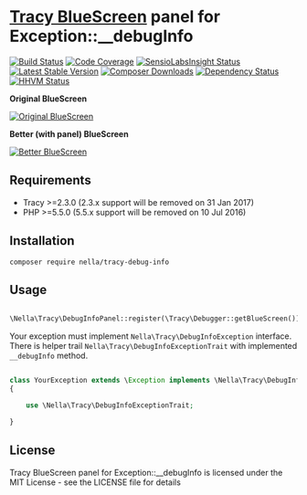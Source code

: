 [Tracy BlueScreen](https://tracy.nette.org) panel for Exception::__debugInfo
============================================================================

[![Build Status](https://img.shields.io/travis/nella/tracy-debug-info.svg?style=flat-square)](https://travis-ci.org/nella/tracy-debug-info)
[![Code Coverage](https://img.shields.io/coveralls/nella/tracy-debug-info.svg?style=flat-square)](https://coveralls.io/r/nella/tracy-debug-info)
[![SensioLabsInsight Status](https://img.shields.io/sensiolabs/i/d554e964-b3b4-40d1-be3c-c396eb697e78.svg?style=flat-square)](https://insight.sensiolabs.com/projects/d554e964-b3b4-40d1-be3c-c396eb697e78)
[![Latest Stable Version](https://img.shields.io/packagist/v/nella/tracy-debug-info.svg?style=flat-square)](https://packagist.org/packages/nella/tracy-debug-info)
[![Composer Downloads](https://img.shields.io/packagist/dt/nella/tracy-debug-info.svg?style=flat-square)](https://packagist.org/packages/nella/tracy-debug-info)
[![Dependency Status](https://img.shields.io/versioneye/d/user/projects/565a5c9a036c32003a000011.svg?style=flat-square)](https://www.versioneye.com/user/projects/565a5c9a036c32003a000011)
[![HHVM Status](https://img.shields.io/hhvm/nella/tracy-debug-info.svg?style=flat-square)](http://hhvm.h4cc.de/package/nella/tracy-debug-info)

**Original BlueScreen**

[![Original BlueScreen](https://github.com/nella/tracy-debug-info/blob/master/build/example-ClassicException.png)](https://cdn.rawgit.com/nella/tracy-debug-info/master/build/example-ClassicException.html)

**Better (with panel) BlueScreen**

[![Better BlueScreen](https://github.com/nella/tracy-debug-info/blob/master/build/example-BetterException.png)](https://cdn.rawgit.com/nella/tracy-debug-info/master/build/example-BetterException.html)

Requirements
------------
- Tracy >=2.3.0 (2.3.x support will be removed on 31 Jan 2017)
- PHP >=5.5.0 (5.5.x support will be removed on 10 Jul 2016)

Installation
------------

```
composer require nella/tracy-debug-info
```

Usage
------

```php

\Nella\Tracy\DebugInfoPanel::register(\Tracy\Debugger::getBlueScreen());

```

Your exception must implement `Nella\Tracy\DebugInfoException` interface. There is helper trail `Nella\Tracy\DebugInfoExceptionTrait` with implemented `__debugInfo` method.


```php

class YourException extends \Exception implements \Nella\Tracy\DebugInfoException
{

	use \Nella\Tracy\DebugInfoExceptionTrait;

}

```

License
-------
Tracy BlueScreen panel for Exception::__debugInfo is licensed under the MIT License - see the LICENSE file for details
